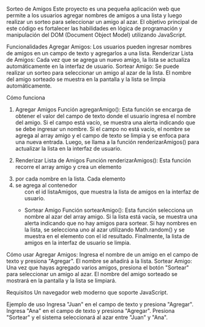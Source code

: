 Sorteo de Amigos
Este proyecto es una pequeña aplicación web que permite a los usuarios agregar nombres de amigos a una lista y luego realizar un sorteo para seleccionar un amigo al azar. El objetivo principal de este código es fortalecer las habilidades en lógica de programación y manipulación del DOM (Document Object Model) utilizando JavaScript.

Funcionalidades
Agregar Amigos: Los usuarios pueden ingresar nombres de amigos en un campo de texto y agregarlos a una lista.
Renderizar Lista de Amigos: Cada vez que se agrega un nuevo amigo, la lista se actualiza automáticamente en la interfaz de usuario.
Sortear Amigo: Se puede realizar un sorteo para seleccionar un amigo al azar de la lista. El nombre del amigo sorteado se muestra en la pantalla y la lista se limpia automáticamente.

Cómo funciona
1. Agregar Amigos
Función agregarAmigo(): Esta función se encarga de obtener el valor del campo de texto donde el usuario ingresa el nombre del amigo.
Si el campo está vacío, se muestra una alerta indicando que se debe ingresar un nombre.
Si el campo no está vacío, el nombre se agrega al array amigo y el campo de texto se limpia y se enfoca para una nueva entrada.
Luego, se llama a la función renderizarAmigos() para actualizar la lista en la interfaz de usuario.

2. Renderizar Lista de Amigos
Función renderizarAmigos(): Esta función recorre el array amigo y crea un elemento <li> por cada nombre en la lista.
Cada elemento <li> se agrega al contenedor <ul> con el id listaAmigos, que muestra la lista de amigos en la interfaz de usuario.

3. Sortear Amigo
Función sortearAmigo(): Esta función selecciona un nombre al azar del array amigo.
Si la lista está vacía, se muestra una alerta indicando que no hay amigos para sortear.
Si hay nombres en la lista, se selecciona uno al azar utilizando Math.random() y se muestra en el elemento con el id resultado.
Finalmente, la lista de amigos en la interfaz de usuario se limpia.

Cómo usar
Agregar Amigos: Ingresa el nombre de un amigo en el campo de texto y presiona "Agregar". El nombre se añadirá a la lista.
Sortear Amigo: Una vez que hayas agregado varios amigos, presiona el botón "Sortear" para seleccionar un amigo al azar. El nombre del amigo sorteado se mostrará en la pantalla y la lista se limpiará.

Requisitos
Un navegador web moderno que soporte JavaScript.

Ejemplo de uso
Ingresa "Juan" en el campo de texto y presiona "Agregar".
Ingresa "Ana" en el campo de texto y presiona "Agregar".
Presiona "Sortear" y el sistema seleccionará al azar entre "Juan" y "Ana".
